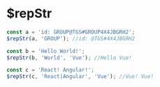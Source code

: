 # $repStr

<ContainerBox title="介绍">
<template #desc>
可去掉不想要的字符或替换成自己想要的字符

可以将多个字符替换成一个
</template>
</ContainerBox>

<ContainerBox title="基础用法">

```js
const a = 'id: GROUP@TGS#GROUP4X4JBGRH2';
$repStr(a, 'GROUP'); //id: @TGS#4X4JBGRH2

const b = 'Hello World!';
$repStr(b, 'World', 'Vue'); //Hello Vue!

const c = 'React! Angular!';
$repStr(c, 'React|Angular', 'Vue'); //Vue! Vue!
```

<ShowCode>
<template #codes>

```js
export function $repStr(str, match, rep = '') {
  return str.replace(new RegExp(match, 'g'), rep);
}
```

</template>
</ShowCode>
</ContainerBox>

<ContainerBox title="Params">
<template #desc>

| 参数  | 说明                                       | 类型            |
| ----- | ------------------------------------------ | --------------- |
| str   | 值                                         | Number \|String |
| match | 要匹配的字符串，使用`\|`可匹配多个进行替换 | String          |
| rep   | 替换为指定字符，默认替换为空白字符         | String          |

</template>
</ContainerBox>
